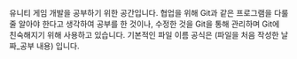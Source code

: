 유니티 게임 개발을 공부하기 위한 공간입니다.
협업을 위해 Git과 같은 프로그램을 다룰줄 알아야 한다고 생각하여 공부를 한 것이나, 수정한 것을 Git을 통해 관리하며 Git에 친숙해지기 위해 사용하고 있습니다.
기본적인 파일 이름 공식은 (파일을 처음 작성한 날짜_공부 내용) 입니다.
